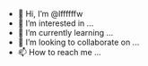 - 👋 Hi, I’m @lffffffw
- 👀 I’m interested in ...
- 🌱 I’m currently learning ...
- 💞️ I’m looking to collaborate on ...
- 📫 How to reach me ...

<!---
lffffffw/lffffffw is a ✨ special ✨ repository because its `README.md` (this file) appears on your GitHub profile.
You can click the Preview link to take a look at your changes.
--->

